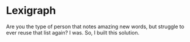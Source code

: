 # Lexigraph
Are you the type of person that notes amazing new words, but struggle to ever reuse that list again? I was. So, I built this solution.
